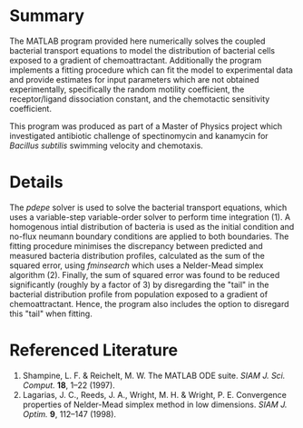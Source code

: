 # Summary
The MATLAB program provided here numerically solves the coupled bacterial transport equations to model the distribution of bacterial cells exposed to a gradient of chemoattractant. Additionally the program implements a fitting procedure which can fit the model to experimental data and provide estimates for input parameters which are not obtained experimentally, specifically the random motility coefficient, the receptor/ligand dissociation constant, and the chemotactic sensitivity coefficient.

This program was produced as part of a Master of Physics project which investigated antibiotic challenge of spectinomycin and kanamycin for *Bacillus subtilis* swimming velocity and chemotaxis.

# Details
The *pdepe* solver is used to solve the bacterial transport equations, which uses a variable-step variable-order solver to perform time integration (1). A homogenous intial distribution of bacteria is used as the initial condition and no-flux neumann boundary conditions are applied to both boundaries.
The fitting procedure minimises the discrepancy between predicted and measured bacteria distribution profiles, calculated as the sum of the squared error, using *fminsearch* which uses a Nelder-Mead simplex algorithm (2). Finally, the sum of squared error was found to be reduced significantly (roughly by a factor of 3) by disregarding the "tail" in the bacterial distribution profile from population exposed to a gradient of chemoattractant. Hence, the program also includes the option to disregard this "tail" when fitting.

# Referenced Literature
1. Shampine, L. F. & Reichelt, M. W. The MATLAB ODE suite. *SIAM J. Sci. Comput.* **18**, 1–22 (1997).
2. Lagarias, J. C., Reeds, J. A., Wright, M. H. & Wright, P. E. Convergence properties of Nelder-Mead simplex method in low dimensions. *SIAM J. Optim.* **9**, 112–147 (1998).
